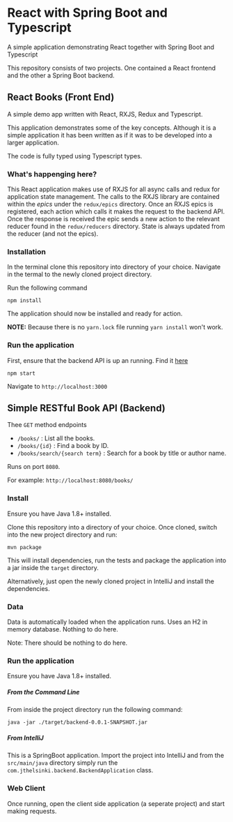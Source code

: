 # React with Spring Boot and Typescript
A simple application demonstrating React together with Spring Boot and Typescript

This repository consists of two projects. One contained a React frontend and the other a 
Spring Boot backend.


## React Books (Front End)

A simple demo app written with React, RXJS, Redux and Typescript.

This application demonstrates some of the key concepts. Although it is a simple application it has been written as if it was to be developed into a larger application.

The code is fully typed using Typescript types.

### What's happenging here?

This React application makes use of RXJS for all async calls and redux for application state management. The calls to the RXJS library are contained within the _epics_ under the `redux/epics` directory. Once an RXJS epics is registered, each action which calls it makes the request to the backend API. Once the response is received the epic sends a new action to the relevant reducer found in the `redux/reducers` directory. State is always updated from the reducer (and not the epics).  

### Installation

In the terminal clone this repository into directory of your choice. Navigate in the termal to the newly cloned project directory.

Run the following command

`npm install`

The application should now be installed and ready for action.

__NOTE:__ Because there is no `yarn.lock` file running `yarn install` won't work. 

### Run the application

First, ensure that the backend API is up an running. Find it [here](https://github.com/jt-helsinki/v_backend)

`npm start`

Navigate to `http://localhost:3000`

## Simple RESTful Book API (Backend)

Thee `GET` method endpoints
* `/books/` : List all the books.
* `/books/{id}` :  Find a book by ID.
* `/books/search/{search term}` : Search for a book by title or author name.

Runs on port `8080`.

For example: `http://localhost:8080/books/`

### Install
Ensure you have Java 1.8+ installed.

Clone this repository into a directory of your choice. Once cloned, switch into the new project 
directory and run:

`mvn package`

This will install dependencies, run the tests and package the application into a jar inside the `target`
directory.

Alternatively, just open the newly cloned project in IntelliJ and install the dependencies.   

### Data
Data is automatically loaded when the application runs. Uses an H2 in memory database. Nothing
to do here.

Note: There should be nothing to do here. 

### Run the application

Ensure you have Java 1.8+ installed.

##### From the Command Line
From inside the project directory run the following command:

`java -jar ./target/backend-0.0.1-SNAPSHOT.jar`

##### From IntelliJ
This is  a SpringBoot application. Import the project into IntelliJ and from the `src/main/java` directory 
simply run the `com.jthelsinki.backend.BackendApplication` class.

### Web Client
Once running, open the client side application (a seperate project) and start making requests. 



